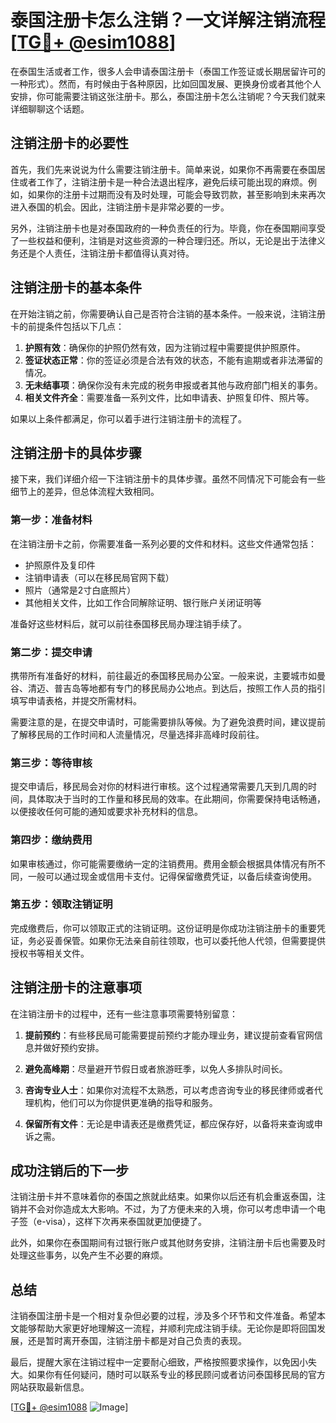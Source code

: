 # 泰国注册卡怎么注销？一文详解注销流程[[TG💪+ @esim1088](https://t.me/s/esim1088)]

在泰国生活或者工作，很多人会申请泰国注册卡（泰国工作签证或长期居留许可的一种形式）。然而，有时候由于各种原因，比如回国发展、更换身份或者其他个人安排，你可能需要注销这张注册卡。那么，泰国注册卡怎么注销呢？今天我们就来详细聊聊这个话题。

## 注销注册卡的必要性

首先，我们先来说说为什么需要注销注册卡。简单来说，如果你不再需要在泰国居住或者工作了，注销注册卡是一种合法退出程序，避免后续可能出现的麻烦。例如，如果你的注册卡过期而没有及时处理，可能会导致罚款，甚至影响到未来再次进入泰国的机会。因此，注销注册卡是非常必要的一步。

另外，注销注册卡也是对泰国政府的一种负责任的行为。毕竟，你在泰国期间享受了一些权益和便利，注销是对这些资源的一种合理归还。所以，无论是出于法律义务还是个人责任，注销注册卡都值得认真对待。

## 注销注册卡的基本条件

在开始注销之前，你需要确认自己是否符合注销的基本条件。一般来说，注销注册卡的前提条件包括以下几点：

1. **护照有效**：确保你的护照仍然有效，因为注销过程中需要提供护照原件。
2. **签证状态正常**：你的签证必须是合法有效的状态，不能有逾期或者非法滞留的情况。
3. **无未结事项**：确保你没有未完成的税务申报或者其他与政府部门相关的事务。
4. **相关文件齐全**：需要准备一系列文件，比如申请表、护照复印件、照片等。

如果以上条件都满足，你可以着手进行注销注册卡的流程了。

## 注销注册卡的具体步骤

接下来，我们详细介绍一下注销注册卡的具体步骤。虽然不同情况下可能会有一些细节上的差异，但总体流程大致相同。

### 第一步：准备材料

在注销注册卡之前，你需要准备一系列必要的文件和材料。这些文件通常包括：

- 护照原件及复印件
- 注销申请表（可以在移民局官网下载）
- 照片（通常是2寸白底照片）
- 其他相关文件，比如工作合同解除证明、银行账户关闭证明等

准备好这些材料后，就可以前往泰国移民局办理注销手续了。

### 第二步：提交申请

携带所有准备好的材料，前往最近的泰国移民局办公室。一般来说，主要城市如曼谷、清迈、普吉岛等地都有专门的移民局办公地点。到达后，按照工作人员的指引填写申请表格，并提交所需材料。

需要注意的是，在提交申请时，可能需要排队等候。为了避免浪费时间，建议提前了解移民局的工作时间和人流量情况，尽量选择非高峰时段前往。

### 第三步：等待审核

提交申请后，移民局会对你的材料进行审核。这个过程通常需要几天到几周的时间，具体取决于当时的工作量和移民局的效率。在此期间，你需要保持电话畅通，以便接收任何可能的通知或要求补充材料的信息。

### 第四步：缴纳费用

如果审核通过，你可能需要缴纳一定的注销费用。费用金额会根据具体情况有所不同，一般可以通过现金或信用卡支付。记得保留缴费凭证，以备后续查询使用。

### 第五步：领取注销证明

完成缴费后，你可以领取正式的注销证明。这份证明是你成功注销注册卡的重要凭证，务必妥善保管。如果你无法亲自前往领取，也可以委托他人代领，但需要提供授权书等相关文件。

## 注销注册卡的注意事项

在注销注册卡的过程中，还有一些注意事项需要特别留意：

1. **提前预约**：有些移民局可能需要提前预约才能办理业务，建议提前查看官网信息并做好预约安排。
   
2. **避免高峰期**：尽量避开节假日或者旅游旺季，以免人多排队时间长。

3. **咨询专业人士**：如果你对流程不太熟悉，可以考虑咨询专业的移民律师或者代理机构，他们可以为你提供更准确的指导和服务。

4. **保留所有文件**：无论是申请表还是缴费凭证，都应保存好，以备将来查询或申诉之需。

## 成功注销后的下一步

注销注册卡并不意味着你的泰国之旅就此结束。如果你以后还有机会重返泰国，注销并不会对你造成太大影响。不过，为了方便未来的入境，你可以考虑申请一个电子签（e-visa），这样下次再来泰国就更加便捷了。

此外，如果你在泰国期间有过银行账户或其他财务安排，注销注册卡后也需要及时处理这些事务，以免产生不必要的麻烦。

## 总结

注销泰国注册卡是一个相对复杂但必要的过程，涉及多个环节和文件准备。希望本文能够帮助大家更好地理解这一流程，并顺利完成注销手续。无论你是即将回国发展，还是暂时离开泰国，注销注册卡都是对自己负责的表现。

最后，提醒大家在注销过程中一定要耐心细致，严格按照要求操作，以免因小失大。如果你有任何疑问，随时可以联系专业的移民顾问或者访问泰国移民局的官方网站获取最新信息。

[[TG💪+ @esim1088](https://t.me/s/esim1088) ![Image](https://i.postimg.cc/4NQfJmqS/Snipaste-2025-05-13-00-14-12.png)]